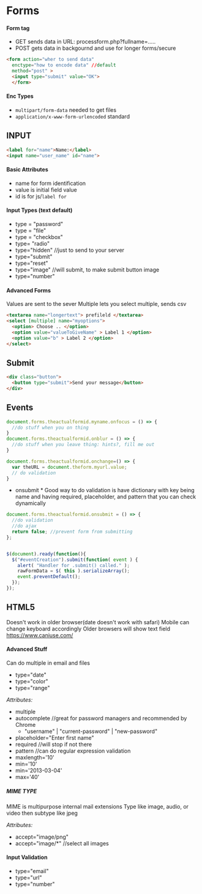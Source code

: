 #  Forms

#### Form tag

- GET sends data in URL: processform.php?fullname=.....
- POST gets data in backgournd and use for longer forms/secure
```html
<form action="wher to send data"
  enctype="how to encode data" //default
  method="post" >
  <input type="submit" value="OK">
  </form>
```
#### Enc Types
- `multipart/form-data` needed to get files
- `application/x-www-form-urlencoded` standard

## INPUT
```html
<label for="name">Name:</label>
<input name="user_name" id="name">
```

#### Basic Attributes

- name for form identification
- value is initial field value
- id is for js/`label for`

#### Input Types (text default)

- type = "password"
- type = "file"
- type = "checkbox"
- type= "radio"
- type="hidden" //just to send to your server
- type="submit"
- type="reset"
- type="image" //will submit, to make submit button image
- type="number"


#### Advanced Forms
Values are sent to the sever
Multiple lets you select multiple, sends csv
```html
<textarea name="longertext"> prefileld </textarea>
<select [multiple] name="myoptions">
  <option> Choose .. </option>
  <option value="valueToGiveName" > Label 1 </option>
  <option value="b" > Label 2 </option>
</select>
```

## Submit

```html
<div class="button">
  <button type="submit">Send your message</button>
</div>
```

## Events

```js
document.forms.theactualformid.myname.onfocus = () => {
  //do stuff when you on thing
}
document.forms.theactualformid.onblur = () => {
  //do stuff when you leave thing: hints?, fill me out
}

document.forms.theactualformid.onchange=() => {
  var theURL = document.theform.myurl.value;
  // do validation
}
```

* onsubmit *
Good way to do validation is have dictionary with key being name and having required, placeholder, and pattern that you can check dynamically
```js
document.forms.theactualformid.onsubmit = () => {
  //do validation
  //do ajax
  return false; //prevent form from submitting
};


$(document).ready(function(){
  $("#eventCreation").submit(function( event ) {
    alert( "Handler for .submit() called." );
    rawFormData = $( this ).serializeArray();
    event.preventDefault();
  });
});
```


## HTML5
Doesn't work in older browser(date doesn't work with safari)
Mobile can change keyboard accordingly
Older browsers will show text field
https://www.caniuse.com/

#### Advanced Stuff
Can do multiple in email and files

- type="date"
- type="color"
- type="range"

*Attributes:*
- multiple
- autocomplete //great for password managers and recommended by Chrome
  - "username" | "current-password" | "new-password"
- placeholder="Enter first name"
- required //will stop if not there
- pattern //can do regular expression validation
- maxlength='10'
- min='10'
- min='2013-03-04'
- max='40'

##### MIME TYPE
MIME is multipurpose internal mail extensions
Type like image, audio, or video then subtype like jpeg

*Attributes:*
- accept="image/png"
- accept="image/\*" //select all images

#### Input Validation
- type="email"
- type="url"
- type="number"
